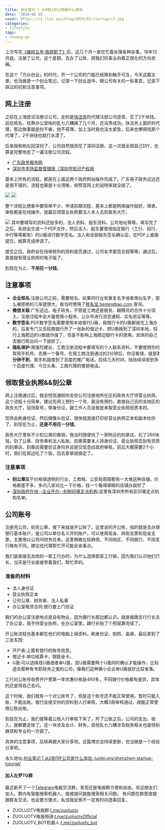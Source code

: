 ```yaml
---
title: 创业笔记 | 从0到1开公司是什么体验
date: '2019-02-15'
cover: https://c2.llyz.xyz/blog/2019/02/startup/c2.jpg
categories:
- lifestyle
tags:
- chuang-ye
---
```


上次写完[《编程五年:我辞职了》](https://luolei.org/new-journey/)后，这几个月一直在忙着处理各种杂事。18年12月底，注册了公司，这个星期，去办了公账，把我们的事业向着正规化的方向发展。

在这个「万众创业」的时代，开一个公司的门槛已经降到触手可及，今天这篇文章，也当做是一个创业笔记，记录一下创业途中，跟公司有关的一些事宜，记录下踩过的坑和注意事项。

## 网上注册

之前在上海尝试注册过公司，走的是[快法务](https://www.kuaifawu.com/)的代理注册公司途径，交了2千块钱。前后核名、挂靠办公室啥的乱七八糟搞了几个月，还没弄成功。快法务上面好的代理，那边做事就是你不催，他不搭理，加上当时我也没太紧急，后来也懒得找那个代理了，2千块钱也就打水漂了。

后来我和杨左回深圳了，公司自然就改在了深圳注册，这一次就全部自己DIY，也算是完整地走了一遍注册公司流程。

- [广东政务服务网](https://www.gdzwfw.gov.cn/)
- [深圳市市场监督管理局（深圳市知识产权局](https://app03.szmqs.gov.cn/psout/jsp/gcloud/pubservice/network/login.jsp)

基本上所有的流程，都是在上面这两个政府网站操作完成了，广东电子政务这边还是很不错的，流程也算是十分清晰，按照官网上的说明来就没错了。

![](https://c2.llyz.xyz/blog/2019/02/startup/c1.jpg) ![](https://c2.llyz.xyz/blog/2019/02/startup/c2.jpg)

整个流程比想象中要简单不少，申请前期流程，基本上都是网络操作就好，填表、审核都是在线操作，就最后领营业执照要法人本人去到政务大厅。

![](https://c2.llyz.xyz/blog/2019/02/startup/c3.jpg) 其中要填写的资料还挺多的，法人资料、股东资料、公司地址等等，填写完了之后，系统会生成一个PDF文件，然后法人、股东要使用指定银行（工行、招行、中行等等都有）的U盾进行数字签名。法人和全部股东签名确认后，在PDF上直接提交，就算完成申请了。

提交之后，政府会在线审核你的资料是否通过，公司名字是否合规等等，通过后，直接就有营业执照的电子版了。

到现在为止，**不用花一分钱**。

## 注意事项

- **企业核名**:注册公司之前，需要核名，如果同行业有重复名字或者类似名字，那么被拒绝的几率就很大。我当时使用了[核名宝 hemingbao.com](https://www.hemingbao.com/detail.html) 查询。
- **微信关联**:广东这边，电子政务，不管是工商还是税务，跟腾讯的合作十分深入，注册过程中会大量使用小程序、公众号进行消息通知、实名验证等等。
- **数字签名**:PDF数字签名需要使用本地银行U盾，我银行卡的U盾都是在上海办的，后来专门又去招商银行开了一张新的借记卡，把U盾换到了深圳本地，招行上海那边的U盾就作废了，但是不影响上海那边银行卡的使用，具体的自己去银行柜台问一下就好了。
- **隐私保护**:我强烈建议，工商注册流程中要填写的个人联系资料，不要使用你的常用手机号，去搞一个备号，在我工商注册通过的2分钟后，你没看错，就是**2分钟不到**，我手机就接到了百度的推广电话，后续几天时间，陆陆续续收到多个百度代理、今日头条、工商代理的推销电话。

## 领取营业执照&&刻公章

网上注册通过后，就会短信通知你去你公司注册地所在区的政务大厅领营业执照。这个流程十分简单，建议先网上预约一个号，我没有预约，直接自己去的龙岗区的政务大厅，现场取号，带身份证，跟工作人员说我是来取营业执照纸质本的。

现场会刷身份证，然后摄像头验证，很快就直接打印好营业执照正本和副本给你了，到现在为止，**还是不用花一分钱**。

政务大厅里有不少刻公章的推销，我当时随便找了一家附近的刻章店，花了260块钱，刻了公章、财务章和法人私账。刻章需要本人持身份证、营业执照去到有资质的刻章店，刻章店需要验证身份并且提交信息给政府审核，前后大概需要2个小时，我们在周边吃了个饭，回去拿章就搞定了。

### 注意事项

- **刻公章**属于价格很透明的行业，工商局、公安局周围都有一大堆这种店铺，价格都差不多，多问几家对比一下价格，找一个看得顺眼的店铺办就好了
- [深圳政府在线--企业开办--刻制印章定点机构](https://www.sz.gov.cn/qykbfwzt/kzyzsp/ddjg/):这里有深圳市所有区印章定点机构名单。

## 公司账号

注册完公司，刻完公章，接下来就是开公账了。这里说的开公账，指的就是去办理银行基本账户，是公司以单位名义开的账户，可以使用现金、转账支票和现金支票，主要用以公司间财务往来。这里稍微比较麻烦。不同地区、不同银行、不同支行略有不同。建议找代理帮忙开可能会省事点。

我们是直接去龙岗的一家工行办的，为什么选择那家工行嘛，因为我们认识他们行长，当天是行长直接带着我们，帮忙弄的。

### 准备的材料

- 法人身份证
- 营业执照正本
- 公司公章、财务章、法人私章
- 办公室租赁合同:银行要上门验证

我们的办公室注册地点是自有物业，因为跟行长那边都认识，就直接跟支行行长去了办公室，我手持营业执照，在办公室里，跟行长拍了个照就算完成了。

开公账流程也基本都在他们的电脑上填资料，刷身份证、拍照、盖章，最后拿到了三张东西:

- 开户表:上面有银行的账号信息。
- 借记卡:单位结算卡，银联金卡。
- U盾:可以选择双U盾或者单U盾，双U盾需要两个U盾同时确认才能操作，比较适合那种有专职财务之类的公司，像我们这种微小企业单U盾就好比较省事。

工行对公账号收费开户费第一年优惠价格是460多，不同银行价格都有差异，具体的还是得自己去问。

这个时候，我们就有一个对公账号了，但是这个账号还不能正常使用，暂时只能入账，不能出账。银行会提交你的资料到人行审核，大概3周审核通过，就能正常使用公账出账。

到现在为止，我们就等着公账人行审核下来了，开了公账之后，公司的支出、收入，就都要走账了。这一块涉及会计、财务，其他乱七八糟涉及税务相关也是特别麻烦和专业的一方面了。

具体的注意事项，后续再跟大家分享吧。这篇博文会持续更新，也当做是一个经验分享吧。

永久地址:[创业笔记 | 从0到1开公司是什么体验: luolei.org/shenzhen-startup-tutorial/](https://luolei.org/shenzhen-startup-tutorial/)

#### 加入左罗TG群

最近新开了一个[Telegram](https://telegram.org)电报交流群，发现还是电报群方便和自由，欢迎朋友们加入，群内有智能搜索机器人，直接提问就能搜索相关问题。 有问题在群里直接跟群友交流，也会更方便点，私信我反倒不一定有时间逐条回复。

- ZUOLUOTV电报群:[t.me/zuoluotv](https://t.me/zuoluotv)
- ZUOLUOTV电报频道:[t.me/zuoluotvOfficial](https://t.me/zuoluotvofficial)
- ZUOLUOTV\_BOT机器人:[t.me/zuoluotv\_bot](https://t.me/zuoluotv_bot)
